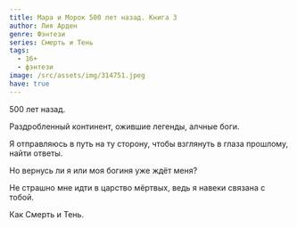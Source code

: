 ```yaml
---
title: Мара и Морок 500 лет назад. Книга 3
author: Лия Арден
genre: Фэнтези
series: Смерть и Тень
tags:
  - 16+
  - фэнтези
image: /src/assets/img/314751.jpeg
have: true
---
```

500 лет назад.

Раздробленный континент, ожившие легенды, алчные боги.

Я отправляюсь в путь на ту сторону, чтобы взглянуть в глаза прошлому, найти ответы.

Но вернусь ли я или моя богиня уже ждёт меня?

Не страшно мне идти в царство мёртвых, ведь я навеки связана с тобой.

Как Смерть и Тень.
